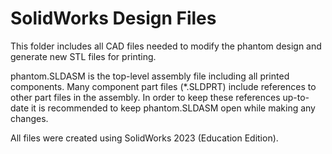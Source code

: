 # SolidWorks Design Files

This folder includes all CAD files needed to modify the phantom design and generate new STL files for printing.

phantom.SLDASM is the top-level assembly file including all printed components. Many component part files (*.SLDPRT) include references to other part files in the assembly. In order to keep these references up-to-date it is recommended to keep phantom.SLDASM open while making any changes.

All files were created using SolidWorks 2023 (Education Edition).
